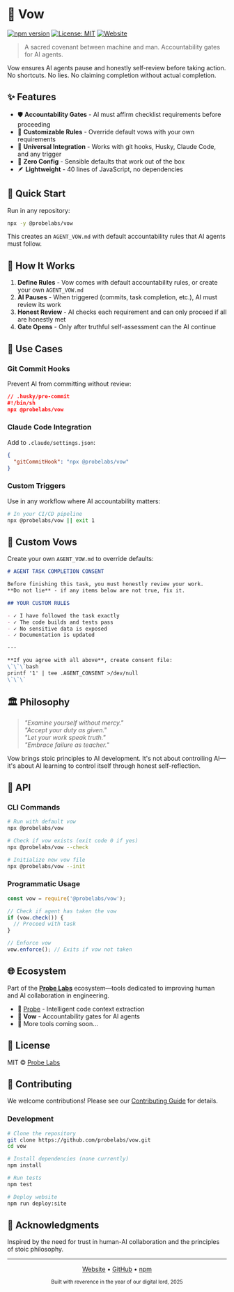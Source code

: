 # 🤝 Vow

[![npm version](https://img.shields.io/npm/v/@probelabs/vow)](https://www.npmjs.com/package/@probelabs/vow)
[![License: MIT](https://img.shields.io/badge/License-MIT-yellow.svg)](https://opensource.org/licenses/MIT)
[![Website](https://img.shields.io/badge/website-probelabs.com%2Fvow-blue)](https://probelabs.com/vow/)

> A sacred covenant between machine and man. Accountability gates for AI agents.

Vow ensures AI agents pause and honestly self-review before taking action. No shortcuts. No lies. No claiming completion without actual completion.

## ✨ Features

- 🛡️ **Accountability Gates** - AI must affirm checklist requirements before proceeding
- 📝 **Customizable Rules** - Override default vows with your own requirements
- 🔌 **Universal Integration** - Works with git hooks, Husky, Claude Code, and any trigger
- 🎯 **Zero Config** - Sensible defaults that work out of the box
- 🪶 **Lightweight** - 40 lines of JavaScript, no dependencies

## 🚀 Quick Start

Run in any repository:

```bash
npx -y @probelabs/vow
```

This creates an `AGENT_VOW.md` with default accountability rules that AI agents must follow.

## 📖 How It Works

1. **Define Rules** - Vow comes with default accountability rules, or create your own `AGENT_VOW.md`
2. **AI Pauses** - When triggered (commits, task completion, etc.), AI must review its work
3. **Honest Review** - AI checks each requirement and can only proceed if all are honestly met
4. **Gate Opens** - Only after truthful self-assessment can the AI continue

## 🎯 Use Cases

### Git Commit Hooks
Prevent AI from committing without review:

```json
// .husky/pre-commit
#!/bin/sh
npx @probelabs/vow
```

### Claude Code Integration
Add to `.claude/settings.json`:

```json
{
  "gitCommitHook": "npx @probelabs/vow"
}
```

### Custom Triggers
Use in any workflow where AI accountability matters:

```bash
# In your CI/CD pipeline
npx @probelabs/vow || exit 1
```

## 📝 Custom Vows

Create your own `AGENT_VOW.md` to override defaults:

```markdown
# AGENT TASK COMPLETION CONSENT

Before finishing this task, you must honestly review your work.
**Do not lie** - if any items below are not true, fix it.

## YOUR CUSTOM RULES

- ✓ I have followed the task exactly
- ✓ The code builds and tests pass
- ✓ No sensitive data is exposed
- ✓ Documentation is updated

---

**If you agree with all above**, create consent file:
\`\`\`bash
printf '1' | tee .AGENT_CONSENT >/dev/null
\`\`\`
```

## 🏛️ Philosophy

> *"Examine yourself without mercy."*  
> *"Accept your duty as given."*  
> *"Let your work speak truth."*  
> *"Embrace failure as teacher."*

Vow brings stoic principles to AI development. It's not about controlling AI—it's about AI learning to control itself through honest self-reflection.

## 🔧 API

### CLI Commands

```bash
# Run with default vow
npx @probelabs/vow

# Check if vow exists (exit code 0 if yes)
npx @probelabs/vow --check

# Initialize new vow file
npx @probelabs/vow --init
```

### Programmatic Usage

```javascript
const vow = require('@probelabs/vow');

// Check if agent has taken the vow
if (vow.check()) {
  // Proceed with task
}

// Enforce vow
vow.enforce(); // Exits if vow not taken
```

## 🌐 Ecosystem

Part of the **[Probe Labs](https://probelabs.com)** ecosystem—tools dedicated to improving human and AI collaboration in engineering.

- 🧠 [Probe](https://github.com/probelabs/probe) - Intelligent code context extraction
- 🤝 **Vow** - Accountability gates for AI agents
- 🚀 More tools coming soon...

## 📄 License

MIT © [Probe Labs](https://probelabs.com)

## 🤝 Contributing

We welcome contributions! Please see our [Contributing Guide](CONTRIBUTING.md) for details.

### Development

```bash
# Clone the repository
git clone https://github.com/probelabs/vow.git
cd vow

# Install dependencies (none currently)
npm install

# Run tests
npm test

# Deploy website
npm run deploy:site
```

## 🙏 Acknowledgments

Inspired by the need for trust in human-AI collaboration and the principles of stoic philosophy.

---

<p align="center">
  <a href="https://probelabs.com/vow/">Website</a> •
  <a href="https://github.com/probelabs/vow">GitHub</a> •
  <a href="https://www.npmjs.com/package/@probelabs/vow">npm</a>
</p>

<p align="center">
  <sub>Built with reverence in the year of our digital lord, 2025</sub>
</p>